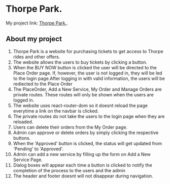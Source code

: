 # Thorpe Park.


My project link: [Thorpe Park.](https://theme-park-app.web.app).

## About my project
<ol>
    <li>Thorpe Park is a website for purchasing tickets to get access to Thorpe rides and other offers.</li>
    <li>The website allows the users to buy tickets by clicking a button.</li>
    <li>When the BUY NOW button is clicked the user will be directed to the Place Order page. If, however, the user is not logged in, they will be led to the login page.After logging in with valid information, the users will be rediected to the Place Order</li>
    <li>The PlaceOrder, Add a New Service, My Order and Manage Orders are private routes. These routes will only be shown when the users are logged in.</li>
    <li>The website uses react-router-dom so it doesnt reload the page everytime a link on the navbar is clicked.</li>
    <li>The private routes do not take the users to the login page when they are reloaded. </li>
    <li>Users can delete their orders from the My Order page.</li>
    <li>Admin can approve or delete orders by simply clicking the respective buttons.</li>
    <li>When the 'Approved' button is clicked, the status will get updated from 'Pending' to 'Approved'.</li>
    <li>Admin can add a new service by filling up the form on Add a New Service Page.</li>
    <li>Dialog boxes will appear each time a button is clicked to notify the completion of the process to the users and the admin</li>
    <li>The header and footer doesnt will not disappear during navigation.</li>
</ol>